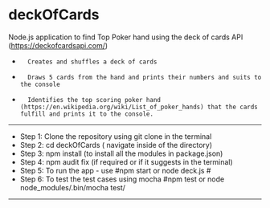# deckOfCards

Node.js application to find Top Poker hand using the deck of cards API (https://deckofcardsapi.com/) 
   
*       Creates and shuffles a deck of cards  
*       Draws 5 cards from the hand and prints their numbers and suits to the console  
*       Identifies the top scoring poker hand (https://en.wikipedia.org/wiki/List_of_poker_hands) that the cards fulfill and prints it to the console.
 
------------------------------------------------------------------------------------------------------
* Step 1: Clone the repository using git clone in the terminal
* Step 2: cd deckOfCards ( navigate inside of the directory)
* Step 3: npm install (to install all the modules in package.json)
* Step 4: npm audit fix (if required or if it suggests in the terminal)
* Step 5: To run the app - use #npm start or node deck.js #
* Step 6: To test the test cases using mocha #npm test or node node_modules/.bin/mocha test/

------------------------------------------------------------------------------------------------------
